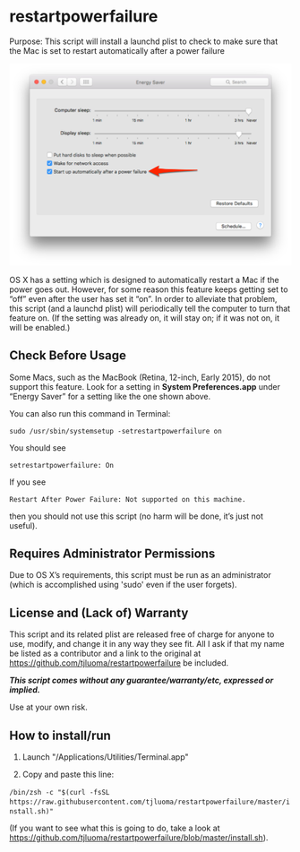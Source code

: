 # restartpowerfailure

Purpose: This script will install a launchd plist to check to make sure that the Mac is set to restart automatically after a power failure

![OS X version 10.11.3 Energy Saver Preference Panel](system-preferences.jpg)

OS X has a setting which is designed to automatically restart a Mac if the power goes out. However, for some reason this 
feature keeps getting set to “off” even after the user has set it “on”. In order to alleviate that problem, this script (and a launchd plist)
will periodically tell the computer to turn that feature on. (If the setting was already on, it will stay on; if it was not on, it will be enabled.)

## Check Before Usage

Some Macs, such as the MacBook (Retina, 12-inch, Early 2015), do not support this feature. 
Look for a setting in **System Preferences.app** under “Energy Saver” for a setting like the one shown above.

You can also run this command in Terminal:

	sudo /usr/sbin/systemsetup -setrestartpowerfailure on
	
You should see

	setrestartpowerfailure: On
	
If you see

	Restart After Power Failure: Not supported on this machine.
	
then you should not use this script (no harm will be done, it’s just not useful).

## Requires Administrator Permissions

Due to OS X’s requirements, this script must be run as an administrator (which is accomplished using 'sudo' even if the user forgets).

## License and (Lack of) Warranty 

This script and its related plist are released free of charge for anyone to use, modify, and change it in any way they see fit.
All I ask if that my name be listed as a contributor and a link to the original at https://github.com/tjluoma/restartpowerfailure be included. 

***This script comes without any guarantee/warranty/etc, expressed or implied.***

Use at your own risk.

## How to install/run

1.	Launch "/Applications/Utilities/Terminal.app" 

2.	Copy and paste this line:

`/bin/zsh -c "$(curl -fsSL https://raw.githubusercontent.com/tjluoma/restartpowerfailure/master/install.sh)"`

(If you want to see what this is going to do, take a look at <https://github.com/tjluoma/restartpowerfailure/blob/master/install.sh>).
